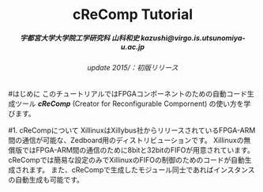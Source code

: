 <div style="text-align: center;">

<h1><span style="display:block">cReComp  Tutorial</h1>
<h5>
宇都宮大学大学院工学研究科
山科和史
kazushi@virgo.is.utsunomiya-u.ac.jp
<h6>
update
2015/：初版リリース
</div>

#はじめに
このチュートリアルではFPGAコンポーネントのための自動コード生成ツール ***cReComp*** (Creator for Reconfigurable Compornent) の使い方を学びます。

#1. cReCompについて
XillinuxはXillybus社からリリースされているFPGA-ARM間の通信が可能な、Zedboard用のディストリビューションです。
Xillinuxの無償版ではFPGA-ARM間の通信のために8bitと32bitのFIFOが用意されています。
cReCompでは簡易な設定のみでXillinuxのFIFOの制御のためのコードが自動生成されます。
また、cReCompで生成したモジュール同士であればインスタンスの自動生成も可能です。